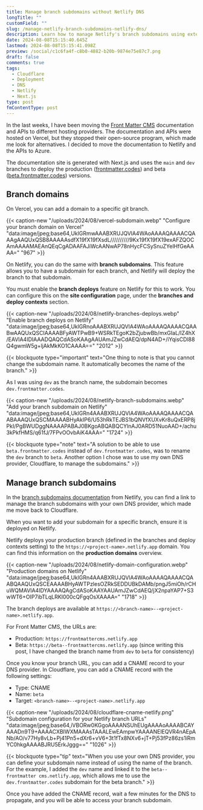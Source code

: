 ```yaml
---
title: Manage branch subdomains without Netlify DNS
longTitle: ""
customField: ""
slug: /manage-netlify-branch-subdomains-netlify-dns/
description: Learn how to manage Netlify's branch subdomains using external DNS like Cloudflare, bypassing the need for Netlify DNS, for seamless deployment.
date: 2024-08-08T15:15:40.645Z
lastmod: 2024-08-08T15:15:41.098Z
preview: /social/c1c6fa4f-c8b0-4882-b20b-9874e75e87c7.png
draft: false
comments: true
tags:
  - Cloudflare
  - Deployment
  - DNS
  - Netlify
  - Next.js
type: post
fmContentType: post
---
```


In the last weeks, I have been moving the [Front Matter CMS](https://frontmatter.codes) documentation and APIs to different hosting providers. The documentation and APIs were hosted on Vercel, but they stopped their open-source program, which made me look for alternatives. I decided to move the documentation to Netlify and the APIs to Azure.

The documentation site is generated with Next.js and uses the `main` and `dev` branches to deploy the production ([frontmatter.codes](https://frontmatter.codes)) and beta ([beta.frontmatter.codes](https://beta.frontmatter.codes)) versions.

## Branch domains

On Vercel, you can add a domain to a specific git branch.

{{< caption-new "/uploads/2024/08/vercel-subdomain.webp" "Configure your branch domain on Vercel"  "data:image/jpeg;base64,UklGRmwAAABXRUJQVlA4WAoAAAAQAAAACQAAAgAAQUxQSB8AAAAAsdfX19fX19fXsdL//////////9Kx19fX19fX19exAFZQOCAmAAAAMAEAnQEqCgADAAFAJiWcAANwAP78nHycFCSySnuZYelHfGeAAAA=" "967" >}}

On Netlify, you can do the same with **branch subdomains**. This feature allows you to have a subdomain for each branch, and Netlify will deploy the branch to that subdomain.

You must enable the **branch deploys** feature on Netlify for this to work. You can configure this on the **site configuration** page, under the **branches and deploy contexts** section.

{{< caption-new "/uploads/2024/08/netlify-branches-deploys.webp" "Enable branch deploys on Netlify"  "data:image/jpeg;base64,UklGRnoAAABXRUJQVlA4WAoAAAAQAAAACQAABwAAQUxQSCIAAAABFyAWTPwB9+WSRkTEgoK2bZjubwBb/mxGIaL/IZ4hX/EAVlA4IDIAAADQAQCdASoKAAgAAUAmJZwCdAEQ/dpN4AD+/iYqisCDl88Q4gwmW5g+ljAkMkKO1CAAAA==" "2012" >}}

{{< blockquote type="important" text="One thing to note is that you cannot change the subdomain name. It automatically becomes the name of the branch." >}}

As I was using `dev` as the branch name, the subdomain becomes `dev.frontmatter.codes`.

{{< caption-new "/uploads/2024/08/netlify-branch-subdomains.webp" "Add your branch subdomain on Netlify"  "data:image/jpeg;base64,UklGRn4AAABXRUJQVlA4WAoAAAAQAAAACQAABAAAQUxQSCMAAAABHyAkIP6/U53hRkTEJBS1bQNVfXUXvKr8uQxERP8jPkI/PgBWUDggNAAAAPABAJ0BKgoABQABQCYlnAJ0ARD51NuoAAD+/achu3kPkfHMS/q61fJ/7FPvOOvbAiK4AAA=" "1724" >}}

{{< blockquote type="note" text="A solution to be able to use `beta.frontmatter.codes` instead of `dev.frontmatter.codes`, was to rename the `dev` branch to `beta`. Another option I chose was to use my own DNS provider, Cloudflare, to manage the subdomains." >}}

## Manage branch subdomains

In the [branch subdomains documentation](https://docs.netlify.com/domains-https/custom-domains/multiple-domains/?_gl=1%2a1udjxfk%2a_gcl_au%2aNjkwOTcxNTQxLjE3MTkzOTQ4MzM.#branch-subdomains) from Netlify, you can find a link to manage the branch subdomains with your own DNS provider, which made me move back to Cloudflare.

When you want to add your subdomain for a specific branch, ensure it is deployed on Netlify.

Netlify deploys your production branch (defined in the branches and deploy contexts setting) to the `https://<project-name>.netlify.app` domain. You can find this information on the **production domains** overview.

{{< caption-new "/uploads/2024/08/netlify-domain-configuration.webp" "Production domains on Netlify"  "data:image/jpeg;base64,UklGRn4AAABXRUJQVlA4WAoAAAAQAAAACQAABQAAQUxQSCEAAAABHyAWTPzlesOZRkSEDDUBkDAMb/pngJ5miOh/rCHuWQMAVlA4IDYAAAAQAgCdASoKAAYAAUAmJZwCdAEQ/jX2npaYAP7+S3wWT6+OIP7ibTLqLRKI000cQFgqOsXAAAA=" "1718" >}}

The branch deploys are available at `https://<branch-name>--<project-name>.netlify.app`.

For Front Matter CMS, the URLs are:

- Production: `https://frontmattercms.netlify.app`
- Beta: `https://beta--frontmattercms.netlify.app` (since writing this post, I have changed the branch name from `dev` to `beta` for consistency)

Once you know your branch URL, you can add a CNAME record to your DNS provider. In Cloudflare, you can add a CNAME record with the following settings:

- Type: CNAME
- Name: `beta`
- Target: `<branch-name>--<project-name>.netlify.app`

{{< caption-new "/uploads/2024/08/cloudflare-cname-netlify.png" "Subdomain configuration for your Netlify branch URLs"  "data:image/jpeg;base64,iVBORw0KGgoAAAANSUhEUgAAAAoAAAABCAYAAADn9T9+AAAACXBIWXMAAAsTAAALEwEAmpwYAAAANElEQVR4nAEpANb/AO/v77Hy8vLb+Pj41Pn5+dXr6+vV6+3t1fTx8NXv6+jT+Pj53fPz86zs1iRmYC0hkgAAAABJRU5ErkJggg==" "1026" >}}

{{< blockquote type="tip" text="When you use your own DNS provider, you can define your subdomain name instead of using the name of the branch. For the example, I added the `dev` name and linked it to the `beta--frontmatter cms.netlify.app`, which allows me to use the `dev.frontmatter.codes` subdomain for the beta branch." >}}

Once you have added the CNAME record, wait a few minutes for the DNS to propagate, and you will be able to access your branch subdomain.
